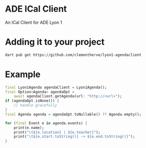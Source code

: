 # ADE ICal Client
An ICal Client for ADE Lyon 1

# Adding it to your project
```bash
dart pub get https://github.com/clementherve/lyon1-agendaclient
```

# Example
```dart
final Lyon1Agenda agendaClient = Lyon1Agenda();
final Option<Agenda> agendaOpt =
    await agendaClient.getAgenda(url: "http://<url>");
if (agendaOpt.isNone()) {
    // handle gracefully
}
final Agenda agenda = agendaOpt.toNullable() ?? Agenda.empty();

for (final Event e in agenda.events) {
    print(e.name);
    print("\t${e.location} | ${e.teacher}");
    print("\t${e.start.toString()} -> ${e.end.toString()}");
}
```
